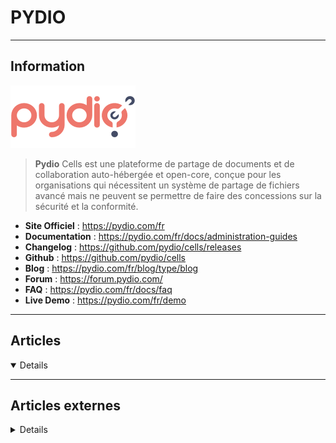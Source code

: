 # PYDIO
----

## <i class="fa-solid fa-hashtag"></i> Information

![Logo](../../_media/apps/pydio/pydio_logo.png ':size=250 :no-zoom')


> <i class="fa-solid fa-quote-left"></i> **Pydio** Cells est une plateforme de partage de documents et de collaboration auto-hébergée et open-core, conçue pour les organisations qui nécessitent un système de partage de fichiers avancé mais ne peuvent se permettre de faire des concessions sur la sécurité et la conformité. <i class="fa-solid fa-quote-left fa-rotate-180"></i>


- <i class="fa-solid fa-globe"></i> **Site Officiel** : https://pydio.com/fr
- <i class="fa-solid fa-book"></i> **Documentation** : https://pydio.com/fr/docs/administration-guides
- <i class="fa-solid fa-file-circle-question"></i> **Changelog** : https://github.com/pydio/cells/releases
- <i class="fa-brands fa-github"></i> **Github** : https://github.com/pydio/cells
- <i class="fab fa-blogger-b"></i> **Blog** : https://pydio.com/fr/blog/type/blog
- <i class="fas fa-comments"></i> **Forum** : https://forum.pydio.com/
- <i class="far fa-question-circle"></i> **FAQ** : https://pydio.com/fr/docs/faq
- <i class="far fa-calendar-alt"></i> **Live Demo** : https://pydio.com/fr/demo

---

## <i class="fa-regular fa-newspaper"></i> Articles

<details open>

</details>

---

## <i class="fa-solid fa-glasses"></i> Articles externes

<details>

- [Comment utiliser Pydio ?](https://etab.ac-poitiers.fr/coll-saint-varent/sites/coll-saint-varent/IMG/pdf/utiliser_pydio.pdf)(pdf)
- [How to Install and Configure Pydio on Ubuntu 18.04 LTS](https://www.howtoforge.com/how-to-install-and-configure-pydio-on-ubuntu-1804/)
- [How to Install Pydio Web File Manager on Debian 9](https://www.howtoforge.com/tutorial/debian-pydio-installation/)
- [Installation de Pydio sous Debian/ubuntu](https://www.it-connect.fr/installation-de-pydio-sous-debianubuntu/)
- [Installer Pydio Cells avec Docker Compose en 2 minutes](https://dynops.fr/installer-pydio-cells-avec-docker-compose-en-2-minutes/)
- [Plateforme de partage de fichiers NextGen basée sur GO pour les organisations](https://products.containerize.com/fr/backup-and-sync/pydio-cells/)
- [Pydio - Créez votre propre portail de partage et de synchronisation de fichiers comme Dropbox sous Linux](https://fr.linux-console.net/?p=1197)
- [Votre serveur de stockage en ligne avec Pydio !](https://www.vemotech.fr/tutorials/votre-serveur-de-stockage-en-ligne-avec-pydio)

</details>